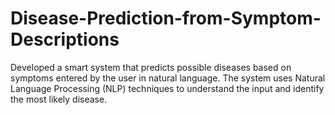 # Disease-Prediction-from-Symptom-Descriptions
Developed a smart system that predicts possible diseases based on symptoms entered by the user in natural language. The system uses Natural Language Processing (NLP) techniques to understand the input and identify the most likely disease.
